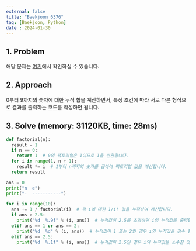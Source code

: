 ```yaml
---
external: false
title: "Baekjoon 6376"
tag: [Baekjoon, Python]
date : 2024-01-30
---
```


## 1. Problem

해당 문제는 [여기](https://www.acmicpc.net/problem/6376)에서 확인하실 수 있습니다.

## 2. Approach

0부터 9까지의 숫자에 대한 누적 합을 계산하면서, 특정 조건에 따라 서로 다른 형식으로 결과를 출력하는 코드를 작성하면 됩니다.

## 3. Solve (memory: 31120KB, time: 28ms)

```python
def factorial(n):
  result = 1
  if n == 0:
    return 1  # 0의 팩토리얼은 1이므로 1을 반환합니다.
  for i in range(1, n + 1):
    result *= i  # 1부터 n까지의 숫자를 곱하여 팩토리얼 값을 계산합니다.
  return result

ans = 0
print("n  e")
print("-  -----------")

for i in range(10):
  ans += 1 / factorial(i)  # 각 i에 대한 1/i! 값을 누적하여 계산합니다.
  if ans > 2.5:
    print("%d  %.9f" % (i, ans))  # 누적값이 2.5를 초과하면 i와 누적값을 출력합니다.
  elif ans == 1 or ans == 2:
    print("%d  %d" % (i, ans))  # 누적값이 1 또는 2인 경우 i와 누적값을 정수 형태로 출력합니다.
  elif ans == 2.5:
    print("%d  %.1f" % (i, ans))  # 누적값이 2.5인 경우 i와 누적값을 소수점 첫째 자리까지 출력합니다.
```

